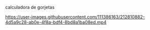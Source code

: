 calculadora de gorjetas

https://user-images.githubusercontent.com/111386163/212810882-4d5a9c28-ab0e-4f8a-bdf4-8bd8a1ba08ed.mp4

